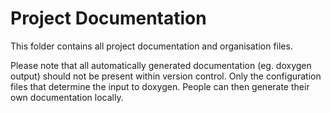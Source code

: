 
Project Documentation
================================================================================

This folder contains all project documentation and organisation files.

Please note that all automatically generated documentation (eg. doxygen output)
should not be present within version control. Only the configuration files that
determine the input to doxygen. People can then generate their own documentation
locally.
